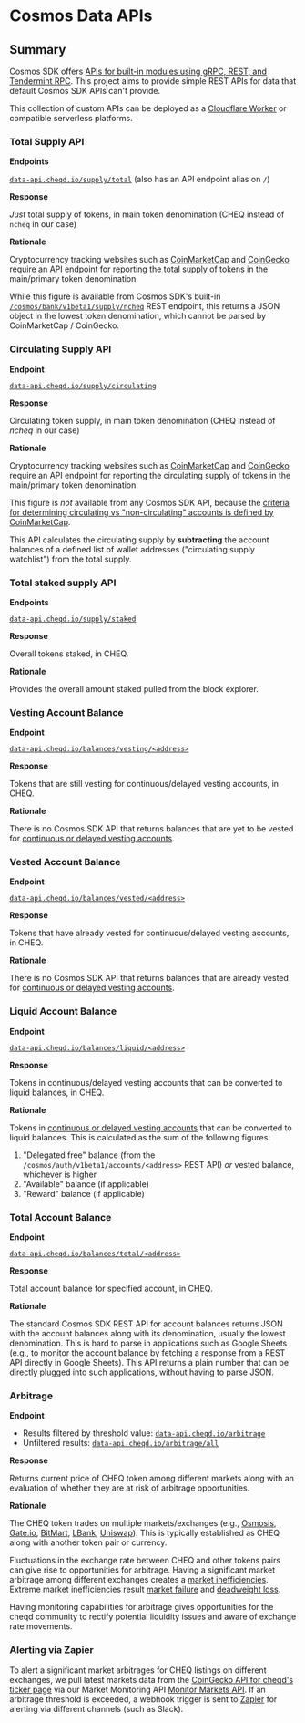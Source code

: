 # Cosmos Data APIs

## Summary

Cosmos SDK offers [APIs for built-in modules using gRPC, REST, and Tendermint RPC](https://docs.cosmos.network/main/core/grpc\_rest.html). This project aims to provide simple REST APIs for data that default Cosmos SDK APIs can't provide.

This collection of custom APIs can be deployed as a [Cloudflare Worker](https://workers.cloudflare.com/) or compatible serverless platforms.

### Total Supply API

**Endpoints**

[`data-api.cheqd.io/supply/total`](https://data-api.cheqd.io/supply/total) (also has an API endpoint alias on `/`)

**Response**

_Just_ total supply of tokens, in main token denomination (CHEQ instead of `ncheq` in our case)

**Rationale**

Cryptocurrency tracking websites such as [CoinMarketCap](https://coinmarketcap.com/currencies/cheqd/) and [CoinGecko](https://www.coingecko.com/en/coins/cheqd-network) require an API endpoint for reporting the total supply of tokens in the main/primary token denomination.

While this figure is available from Cosmos SDK's built-in [`/cosmos/bank/v1beta1/supply/ncheq`](https://api.cheqd.net/cosmos/bank/v1beta1/supply/ncheq) REST endpoint, this returns a JSON object in the lowest token denomination, which cannot be parsed by CoinMarketCap / CoinGecko.

### Circulating Supply API

**Endpoint**

[`data-api.cheqd.io/supply/circulating`](https://data-api.cheqd.io/supply/circulating)

**Response**

Circulating token supply, in main token denomination (CHEQ instead of _ncheq_ in our case)

**Rationale**

Cryptocurrency tracking websites such as [CoinMarketCap](https://coinmarketcap.com/currencies/cheqd/) and [CoinGecko](https://www.coingecko.com/en/coins/cheqd-network) require an API endpoint for reporting the circulating supply of tokens in the main/primary token denomination.

This figure is _not_ available from any Cosmos SDK API, because the [criteria for determining circulating vs "non-circulating" accounts is defined by CoinMarketCap](https://support.coinmarketcap.com/hc/en-us/articles/360043396252-Supply-Circulating-Total-Max-).

This API calculates the circulating supply by **subtracting** the account balances of a defined list of wallet addresses ("circulating supply watchlist") from the total supply.

### Total staked supply API

**Endpoints**

[`data-api.cheqd.io/supply/staked`](https://data-api.cheqd.io/supply/staked)

**Response**

Overall tokens staked, in CHEQ.

**Rationale**

Provides the overall amount staked pulled from the block explorer.

### Vesting Account Balance

**Endpoint**

[`data-api.cheqd.io/balances/vesting/<address>`](https://data-api.cheqd.io/balances/vesting/cheqd17wrwqxsfwy4rqlltjhj6jxtz68tvxm0ykge5dr)

**Response**

Tokens that are still vesting for continuous/delayed vesting accounts, in CHEQ.

**Rationale**

There is no Cosmos SDK API that returns balances that are yet to be vested for [continuous or delayed vesting accounts](https://docs.cosmos.network/v0.45/modules/auth/05\_vesting.html#vesting-account-types).

### Vested Account Balance

**Endpoint**

[`data-api.cheqd.io/balances/vested/<address>`](https://data-api.cheqd.io/balances/vesting/cheqd17wrwqxsfwy4rqlltjhj6jxtz68tvxm0ykge5dr)

**Response**

Tokens that have already vested for continuous/delayed vesting accounts, in CHEQ.

**Rationale**

There is no Cosmos SDK API that returns balances that are already vested for [continuous or delayed vesting accounts](https://docs.cosmos.network/v0.45/modules/auth/05\_vesting.html#vesting-account-types).

### Liquid Account Balance

**Endpoint**

[`data-api.cheqd.io/balances/liquid/<address>`](https://data-api.cheqd.io/balances/vesting/cheqd17wrwqxsfwy4rqlltjhj6jxtz68tvxm0ykge5dr)

**Response**

Tokens in continuous/delayed vesting accounts that can be converted to liquid balances, in CHEQ.

**Rationale**

Tokens in [continuous or delayed vesting accounts](https://docs.cosmos.network/v0.45/modules/auth/05\_vesting.html#vesting-account-types) that can be converted to liquid balances. This is calculated as the sum of the following figures:

1. "Delegated free" balance (from the `/cosmos/auth/v1beta1/accounts/<address>` REST API) _or_ vested balance, whichever is higher
2. "Available" balance (if applicable)
3. "Reward" balance (if applicable)

### Total Account Balance

**Endpoint**

[`data-api.cheqd.io/balances/total/<address>`](https://data-api.cheqd.io/balances/total/cheqd17wrwqxsfwy4rqlltjhj6jxtz68tvxm0ykge5dr)

**Response**

Total account balance for specified account, in CHEQ.

**Rationale**

The standard Cosmos SDK REST API for account balances returns JSON with the account balances along with its denomination, usually the lowest denomination. This is hard to parse in applications such as Google Sheets (e.g., to monitor the account balance by fetching a response from a REST API directly in Google Sheets). This API returns a plain number that can be directly plugged into such applications, without having to parse JSON.

### Arbitrage

**Endpoint**

* Results filtered by threshold value: [`data-api.cheqd.io/arbitrage`](https://data-api.cheqd.io/arbitrage)
* Unfiltered results: [`data-api.cheqd.io/arbitrage/all`](https://data-api.cheqd.io/arbitrage/all)

**Response**

Returns current price of CHEQ token among different markets along with an evaluation of whether they are at risk of arbitrage opportunities.

**Rationale**

The CHEQ token trades on multiple markets/exchanges (e.g., [Osmosis](https://app.osmosis.zone/), [Gate.io](https://www.gate.io/trade/CHEQ\_USDT), [BitMart](https://www.bitmart.com/trade/en?layout=basic\&symbol=CHEQ\_USDT), [LBank](https://www.lbank.info/exchange/cheq/usdt), [Uniswap](https://app.uniswap.org/#/swap?inputCurrency=0x70edf1c215d0ce69e7f16fd4e6276ba0d99d4de7\&outputCurrency=0xdac17f958d2ee523a2206206994597c13d831ec7\&chain=mainnet)). This is typically established as CHEQ along with another token pair or currency.

Fluctuations in the exchange rate between CHEQ and other tokens pairs can give rise to opportunities for arbitrage. Having a significant market arbitrage among different exchanges creates a [market inefficiencies](https://www.investopedia.com/terms/i/inefficientmarket.asp). Extreme market inefficiencies result [market failure](https://www.investopedia.com/terms/m/marketfailure.asp) and [deadweight loss](https://www.investopedia.com/terms/d/deadweightloss.asp).

Having monitoring capabilities for arbitrage gives opportunities for the cheqd community to rectify potential liquidity issues and aware of exchange rate movements.

### **Alerting via Zapier**

To alert a significant market arbitrages for CHEQ listings on different exchanges, we pull latest markets data from the [CoinGecko API for cheqd's ticker page](https://www.coingecko.com/en/coins/cheqd-network) via our Market Monitoring API [Monitor Markets API](https://github.com/cheqd/market-monitoring). If an arbitrage threshold is exceeded, a webhook trigger is sent to [Zapier](https://zapier.com/) for alerting via different channels (such as Slack).
